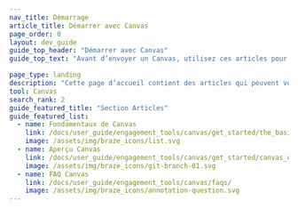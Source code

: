 ```yaml
---
nav_title: Démarrage
article_title: Démarrer avec Canvas
page_order: 0
layout: dev_guide
guide_top_header: "Démarrer avec Canvas"
guide_top_text: "Avant d’envoyer un Canvas, utilisez ces articles pour définir l'orientation à donner à votre programme Canvas et guider vos utilisateurs."

page_type: landing
description: "Cette page d’accueil contient des articles qui peuvent vous aider à définir l'orientation à donner à votre programme Canvas et guider vos utilisateurs."
tool: Canvas
search_rank: 2
guide_featured_title: "Section Articles"
guide_featured_list:
  - name: Fondamentaux de Canvas
    link: /docs/user_guide/engagement_tools/canvas/get_started/the_basics/
    image: /assets/img/braze_icons/list.svg
  - name: Aperçu Canvas
    link: /docs/user_guide/engagement_tools/canvas/get_started/canvas_outlines/
    image: /assets/img/braze_icons/git-branch-01.svg
  - name: FAQ Canvas
    link: /docs/user_guide/engagement_tools/canvas/faqs/
    image: /assets/img/braze_icons/annotation-question.svg
---
```

